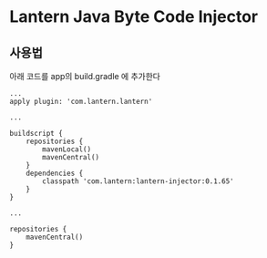 # Lantern Java Byte Code Injector

## 사용법

아래 코드를 app의 build.gradle 에 추가한다
```
...
apply plugin: 'com.lantern.lantern'

...

buildscript {
    repositories {
        mavenLocal()
        mavenCentral()
    }
    dependencies {
        classpath 'com.lantern:lantern-injector:0.1.65'
    }
}

...

repositories {
    mavenCentral()
}
```